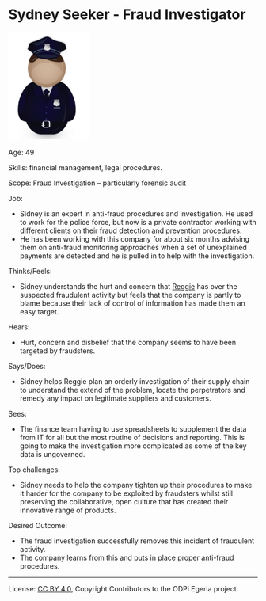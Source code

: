 <!-- SPDX-License-Identifier: CC-BY-4.0 -->
<!-- Copyright Contributors to the ODPi Egeria project. -->

# Sydney Seeker - Fraud Investigator

![Icon](sidney-seeker.png)

Age: 49

Skills: financial management, legal procedures.

Scope: Fraud Investigation – particularly forensic audit

Job:
* Sidney is an expert in anti-fraud procedures and investigation.
He used to work for the police force, but now is a private contractor
working with different clients on their fraud detection
and prevention procedures.
* He has been working with this company for about six months
advising them on anti-fraud monitoring approaches when a set
of unexplained payments are detected and he is pulled in to
help with the investigation.

Thinks/Feels:
* Sidney understands the hurt and concern that [Reggie](reggie-mint.md)
has over the suspected fraudulent activity but feels that the
company is partly to blame because their lack of control of
information has made them an easy target.

Hears:
* Hurt, concern and disbelief that the company seems to have
been targeted by fraudsters.

Says/Does:
* Sidney helps Reggie plan an orderly investigation of their
supply chain to understand the extend of the problem,
locate the perpetrators and remedy any impact on legitimate
suppliers and customers.

Sees:
* The finance team having to use spreadsheets to supplement
the data from IT for all but the most routine of decisions and reporting.
This is going to make the investigation more complicated
as some of the key data is ungoverned.

Top challenges:
* Sidney needs to help the company tighten up their procedures to
make it harder for the company to be exploited by fraudsters
whilst still preserving the collaborative, open culture that
has created their innovative range of products.

Desired Outcome:
* The fraud investigation successfully removes this incident
of fraudulent activity.
* The company learns from this and puts in place proper anti-fraud procedures.



----
License: [CC BY 4.0](https://creativecommons.org/licenses/by/4.0/),
Copyright Contributors to the ODPi Egeria project.
